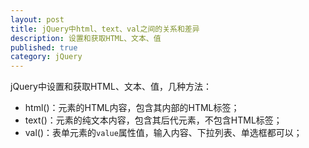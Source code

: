 ```yaml
---
layout: post
title: jQuery中html、text、val之间的关系和差异
description: 设置和获取HTML、文本、值
published: true
category: jQuery
---
```



jQuery中设置和获取HTML、文本、值，几种方法：

* html()：元素的HTML内容，包含其内部的HTML标签；
* text()：元素的纯文本内容，包含其后代元素，不包含HTML标签；
* val()：表单元素的`value`属性值，输入内容、下拉列表、单选框都可以；









































[NingG]:    http://ningg.github.com  "NingG"











